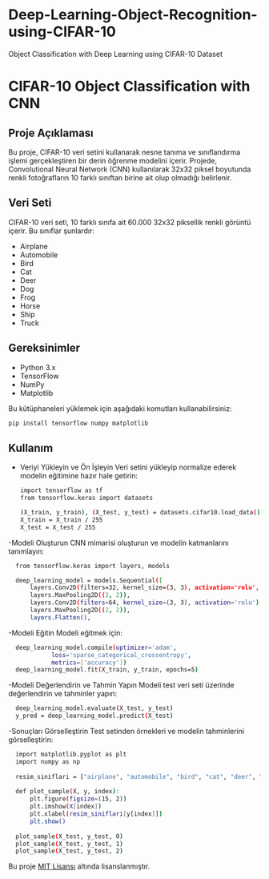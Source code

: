 # Deep-Learning-Object-Recognition-using-CIFAR-10
Object Classification with Deep Learning using CIFAR-10 Dataset
# CIFAR-10 Object Classification with CNN

## Proje Açıklaması
Bu proje, CIFAR-10 veri setini kullanarak nesne tanıma ve sınıflandırma işlemi gerçekleştiren bir derin öğrenme modelini içerir. Projede, Convolutional Neural Network (CNN) kullanılarak 32x32 piksel boyutunda renkli fotoğrafların 10 farklı sınıftan birine ait olup olmadığı belirlenir.

## Veri Seti
CIFAR-10 veri seti, 10 farklı sınıfa ait 60.000 32x32 piksellik renkli görüntü içerir. Bu sınıflar şunlardır:
- Airplane
- Automobile
- Bird
- Cat
- Deer
- Dog
- Frog
- Horse
- Ship
- Truck

## Gereksinimler
- Python 3.x
- TensorFlow
- NumPy
- Matplotlib

Bu kütüphaneleri yüklemek için aşağıdaki komutları kullanabilirsiniz:
```bash
pip install tensorflow numpy matplotlib
```
## Kullanım
- Veriyi Yükleyin ve Ön İşleyin
  Veri setini yükleyip normalize ederek modelin eğitimine hazır hale getirin:
  ```bash
  import tensorflow as tf
  from tensorflow.keras import datasets
  
  (X_train, y_train), (X_test, y_test) = datasets.cifar10.load_data()
  X_train = X_train / 255
  X_test = X_test / 255
  ```
-Modeli Oluşturun
  CNN mimarisi oluşturun ve modelin katmanlarını tanımlayın:
  ```bash
    from tensorflow.keras import layers, models
  
    deep_learning_model = models.Sequential([
        layers.Conv2D(filters=32, kernel_size=(3, 3), activation='relu', input_shape=(32, 32, 3)),
        layers.MaxPooling2D((2, 2)),
        layers.Conv2D(filters=64, kernel_size=(3, 3), activation='relu'),
        layers.MaxPooling2D((2, 2)),
        layers.Flatten(),
  ```
-Modeli Eğitin
  Modeli eğitmek için:
  ```bash
    deep_learning_model.compile(optimizer='adam',
              loss='sparse_categorical_crossentropy',
              metrics=['accuracy'])
    deep_learning_model.fit(X_train, y_train, epochs=5)
  ```
-Modeli Değerlendirin ve Tahmin Yapın
  Modeli test veri seti üzerinde değerlendirin ve tahminler yapın:
  ```bash
    deep_learning_model.evaluate(X_test, y_test)
    y_pred = deep_learning_model.predict(X_test)
  ```
-Sonuçları Görselleştirin
  Test setinden örnekleri ve modelin tahminlerini görselleştirin:
  ```bash
    import matplotlib.pyplot as plt
    import numpy as np
    
    resim_siniflari = ["airplane", "automobile", "bird", "cat", "deer", "dog", "frog", "horse", "ship", "truck"]
    
    def plot_sample(X, y, index):
        plt.figure(figsize=(15, 2))
        plt.imshow(X[index])
        plt.xlabel(resim_siniflari[y[index]])
        plt.show()
    
    plot_sample(X_test, y_test, 0)
    plot_sample(X_test, y_test, 1)
    plot_sample(X_test, y_test, 2)
  ```
Bu proje [MIT Lisansı](https://opensource.org/licenses/MIT) altında lisanslanmıştır.
